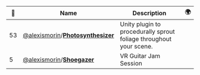 |:star2: | Name | Description | 🌍|
|---|---|---|---|
|53|[@alexismorin](https://github.com/alexismorin)/[**Photosynthesizer**](https://github.com/alexismorin/Photosynthesizer)|Unity plugin to procedurally sprout foliage throughout your scene.||
|5|[@alexismorin](https://github.com/alexismorin)/[**Shoegazer**](https://github.com/alexismorin/Shoegazer)|VR Guitar Jam Session||

